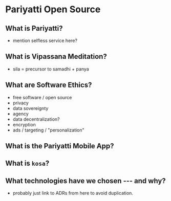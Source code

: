 
# Pariyatti Open Source

## What is Pariyatti?

- mention selfless service here?

## What is Vipassana Meditation?

- sila = precursor to samadhi + panya

## What are Software Ethics?

- free software / open source
- privacy
- data sovereignty
- agency
- data decentralization?
- encryption
- ads / targeting / "personalization"

## What is the Pariyatti Mobile App?

## What is `kosa`?

## What technologies have we chosen --- and why?

- probably just link to ADRs from here to avoid duplication.
